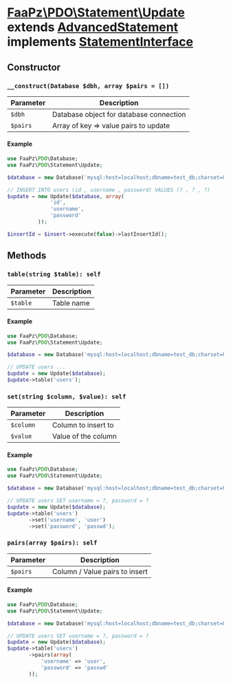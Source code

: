 # [FaaPz\PDO\Statement\Update](../../src/Statement/Update.php) extends [AdvancedStatement](../AdvancedStatement.md) implements [StatementInterface](../StatementInterface.md)

## Constructor

### `__construct(Database $dbh, array $pairs = [])`

Parameter    | Description
------------ | -----------------------------------------
`$dbh`       | Database object for database connection
`$pairs`     | Array of key => value pairs to update

#### Example

```php
use FaaPz\PDO\Database;
use FaaPz\PDO\Statement\Update;

$database = new Database('mysql:host=localhost;dbname=test_db;charset=UTF8');

// INSERT INTO users (id , username , password) VALUES (? , ? , ?)
$update = new Update($database, array(
              'id',
              'username',
              'password'
          ));

$insertId = $insert->execute(false)->lastInsertId();
```

## Methods

### `table(string $table): self`

Parameter    | Description
------------ | -----------------------------------------
`$table`     | Table name

#### Example

```php
use FaaPz\PDO\Database;
use FaaPz\PDO\Statement\Update;

$database = new Database('mysql:host=localhost;dbname=test_db;charset=UTF8');

// UPDATE users ...
$update = new Update($database);
$update->table('users');
```

### `set(string $column, $value): self`

Parameter    | Description
------------ | -----------------------------------------
`$column`    | Column to insert to
`$value`     | Value of the column

#### Example

```php
use FaaPz\PDO\Database;
use FaaPz\PDO\Statement\Update;

$database = new Database('mysql:host=localhost;dbname=test_db;charset=UTF8');

// UPDATE users SET username = ?, password = ?
$update = new Update($database);
$update->table('users')
       ->set('username', 'user')
       ->set('password', 'passwd');
```

### `pairs(array $pairs): self`

Parameter    | Description
------------ | -----------------------------------------
`$pairs`     | Column / Value pairs to insert

#### Example

```php
use FaaPz\PDO\Database;
use FaaPz\PDO\Statement\Update;

$database = new Database('mysql:host=localhost;dbname=test_db;charset=UTF8');

// UPDATE users SET username = ?, password = ?
$update = new Update($database);
$update->table('users')
       ->pairs(array(
           'username' => 'user',
           'password' => 'passwd'
       ));
```
